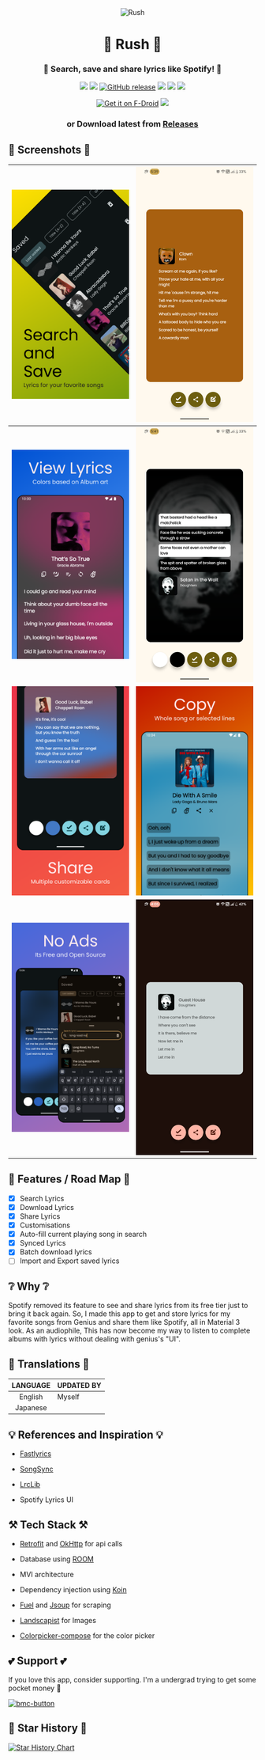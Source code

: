 <div align="center"> 

<img src="fastlane/metadata/android/en-US/images/icon.png" alt="Rush" width="200"/>

# 🌠 Rush 🌠

### 💫 Search, save and share lyrics like Spotify! 💫

![](https://img.shields.io/github/last-commit/shub39/Rush?&style=for-the-badge&logo=github&color=FFB1C8&logoColor=D9E0EE&labelColor=292324)
![](https://img.shields.io/github/stars/shub39/Rush?style=for-the-badge&logo=andela&color=FFB686&logoColor=D9E0EE&labelColor=292324)
[![GitHub release](https://img.shields.io/github/v/release/Shub39/Rush?include_prereleases&logo=github&style=for-the-badge&color=FFB1C8&logoColor=D9E0EE&labelColor=292324)](https://github.com/shub39/Rush/releases)
![](https://img.shields.io/f-droid/v/com.shub39.rush?logo=F-Droid&style=for-the-badge&color=CAC992&logoColor=D9E0EE&labelColor=292324)
![](https://img.shields.io/endpoint?url=https://apt.izzysoft.de/fdroid/api/v1/shield/com.shub39.rush&style=for-the-badge&color=FFB1C8&logoColor=D9E0EE&labelColor=292324)
[![](https://dcbadge.limes.pink/api/server/https://discord.gg/nxA2hgtEKf)](https://discord.gg/https://discord.gg/nxA2hgtEKf)

</div>

<div align="center"> 

[<img src="https://fdroid.gitlab.io/artwork/badge/get-it-on.png" alt="Get it on F-Droid" height="80">](https://f-droid.org/packages/com.shub39.rush/)
<a href="https://apt.izzysoft.de/packages/com.shub39.rush/latest"><img src="https://gitlab.com/IzzyOnDroid/repo/-/raw/master/assets/IzzyOnDroid.png" height="80"></a>
### or Download latest from [Releases](https://github.com/shub39/Rush/releases)

</div>

## 🌟 Screenshots 🌟

| ![1](fastlane/metadata/android/en-US/images/phoneScreenshots/1.png) | ![2](fastlane/metadata/android/en-US/images/phoneScreenshots/2.png) |
|:-------------------------------------------------------------------:|:-------------------------------------------------------------------:|
| ![3](fastlane/metadata/android/en-US/images/phoneScreenshots/3.png) | ![7](fastlane/metadata/android/en-US/images/phoneScreenshots/7.png) |
| ![4](fastlane/metadata/android/en-US/images/phoneScreenshots/4.png) | ![5](fastlane/metadata/android/en-US/images/phoneScreenshots/5.png) | 
| ![6](fastlane/metadata/android/en-US/images/phoneScreenshots/6.png) | ![8](fastlane/metadata/android/en-US/images/phoneScreenshots/8.png) |

## 🌠 Features / Road Map 🌠
- [x] Search Lyrics
- [x] Download Lyrics
- [x] Share Lyrics
- [x] Customisations
- [x] Auto-fill current playing song in search 
- [x] Synced Lyrics
- [x] Batch download lyrics
- [ ] Import and Export saved lyrics

## ❔ Why ❔
Spotify removed its feature to see and share lyrics from its free tier just to bring it back again. 
So, I made this app to get and store lyrics for my favorite songs from Genius and share them like Spotify,
all in Material 3 look. As an audiophile, This has now become my way to listen to complete albums with lyrics without 
dealing with genius's "UI".

## 💭 Translations 💭

| LANGUAGE | UPDATED BY |
|:--------:|:-----------|
| English  | Myself     |
| Japanese |            |




## 💡 References and Inspiration 💡

- [Fastlyrics](https://github.com/TecCheck/FastLyrics)
  
- [SongSync](https://github.com/Lambada10/SongSync)

- [LrcLib](https://lrclib.net/)
  
- Spotify Lyrics UI

## ⚒️ Tech Stack ⚒️

- [Retrofit](https://square.github.io/retrofit/) and [OkHttp](https://square.github.io/okhttp/) for api calls

- Database using [ROOM](https://developer.android.com/jetpack/androidx/releases/room)

- MVI architecture

- Dependency injection using [Koin](https://insert-koin.io/docs/reference/koin-compose/compose/)

- [Fuel](https://github.com/kittinunf/fuel) and [Jsoup](https://jsoup.org/) for scraping

- [Landscapist](https://github.com/skydoves/landscapist) for Images

- [Colorpicker-compose](https://github.com/skydoves/colorpicker-compose) for the color picker

## 💕 Support 💕
If you love this app, consider supporting. I'm a undergrad trying to get some pocket money 🥹

[<img height="80" alt="bmc-button" src="https://github.com/user-attachments/assets/5ed4e619-7341-4346-9186-f7b850ab36ec">](https://www.buymeacoffee.com/shub39)

## 🌟 Star History 🌟

[![Star History Chart](https://api.star-history.com/svg?repos=shub39/Rush&type=Date)](https://star-history.com/#shub39/Rush&Date)
